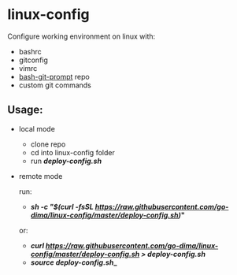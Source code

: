 # linux-config
Configure working environment on linux with:
  - bashrc
  - gitconfig
  - vimrc
  - [bash-git-prompt](https://github.com/magicmonty/bash-git-prompt) repo 
  - custom git commands

## Usage:
* local mode
  - clone repo
  - cd into linux-config folder
  - run **_deploy-config.sh_**

* remote mode

  run:
  - **_sh -c "$(curl -fsSL https://raw.githubusercontent.com/go-dima/linux-config/master/deploy-config.sh)_"**

  or:
  - **_curl https://raw.githubusercontent.com/go-dima/linux-config/master/deploy-config.sh > deploy-config.sh_**
  - **_source deploy-config.sh__**

